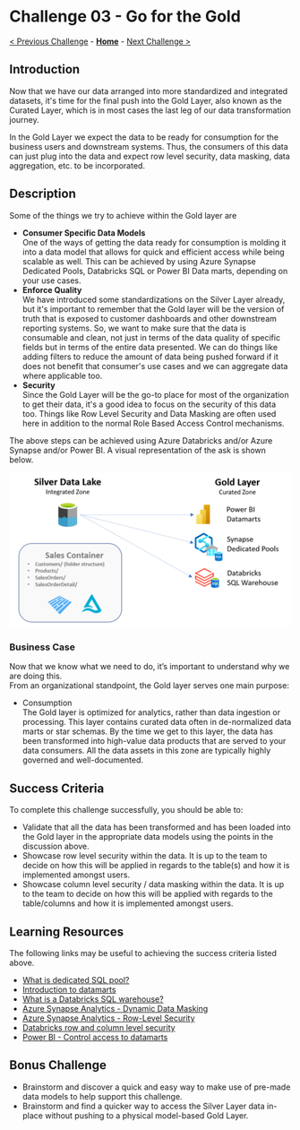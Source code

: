 # Challenge 03 - Go for the Gold

[< Previous Challenge](./Challenge-02.md) - **[Home](../README.md)** - [Next Challenge >](./Challenge-04.md)

## Introduction
Now that we have our data arranged into more standardized and integrated datasets, it's time for the final push into the Gold Layer, also known as the Curated Layer, which is in most cases the last leg of our data transformation journey.<br>  

In the Gold Layer we expect the data to be ready for consumption for the business users and downstream systems.  Thus, the consumers of this data can just plug into the data and expect row level security, data masking, data aggregation, etc. to be incorporated. 


## Description
Some of the things we try to achieve within the Gold layer are
- __Consumer Specific Data Models__  
  One of the ways of getting the data ready for consumption is molding it into a data model that allows for quick and efficient access while being scalable as well. This can be achieved by using Azure Synapse Dedicated Pools, Databricks SQL or Power BI Data marts, depending on your use cases.
- __Enforce Quality__  
  We have introduced some standardizations on the Silver Layer already, but it's important to remember that the Gold layer will be the version of truth that is exposed to customer dashboards and other downstream reporting systems. So, we want to make sure that the data is consumable and clean, not just in terms of the data quality of specific fields but in terms of the entire data presented. We can do things like adding filters to reduce the amount of data being pushed forward if it does not benefit that consumer's use cases and we can aggregate data where applicable too.
- __Security__  
  Since the Gold Layer will be the go-to place for most of the organization to get their data, it's a good idea to focus on the security of this data too. Things like Row Level Security and Data Masking are often used here in addition to the normal Role Based Access Control mechanisms. 
  
The above steps can be achieved using Azure Databricks and/or Azure Synapse and/or Power BI.
A visual representation of the ask is shown below.  
  
![picture alt](../img/Gold.png) 
  
### Business Case
Now that we know what we need to do, it’s important to understand why we are doing this.  
From an organizational standpoint, the Gold layer serves one main purpose:
- Consumption  
The Gold layer is optimized for analytics, rather than data ingestion or processing. This layer contains curated data often in de-normalized data marts or star schemas. By the time we get to this layer, the data has been transformed into high-value data products that are served to your data consumers. All the data assets in this zone are typically highly governed and well-documented.
  
## Success Criteria
To complete this challenge successfully, you should be able to:
- Validate that all the data has been transformed and has been loaded into the Gold layer in the appropriate data models using the points in the discussion above.
- Showcase row level security within the data.  It is up to the team to decide on how this will be applied in regards to the table(s) and how it is implemented amongst users.
- Showcase column level security / data masking within the data.  It is up to the team to decide on how this will be applied with regards to the table/columns and how it is implemented amongst users.

## Learning Resources
The following links may be useful to achieving the success criteria listed above.
- [What is dedicated SQL pool?](https://learn.microsoft.com/en-us/azure/synapse-analytics/sql-data-warehouse/sql-data-warehouse-overview-what-is) 
- [Introduction to datamarts](https://learn.microsoft.com/en-us/power-bi/transform-model/datamarts/datamarts-overview)
- [What is a Databricks SQL warehouse?](https://learn.microsoft.com/en-us/azure/databricks/sql/admin/sql-endpoints)
- [Azure Synapse Analytics - Dynamic Data Masking](https://learn.microsoft.com/en-us/sql/relational-databases/security/dynamic-data-masking?view=sql-server-ver16)
- [Azure Synapse Analytics - Row-Level Security](https://learn.microsoft.com/en-us/sql/relational-databases/security/row-level-security?view=sql-server-ver16)
- [Databricks row and column level security](https://blacklabnz.github.io/posts/databricks-row-security/)
- [Power BI - Control access to datamarts](https://learn.microsoft.com/en-us/power-bi/transform-model/datamarts/datamarts-access-control)

## Bonus Challenge  
- Brainstorm and discover a quick and easy way to make use of pre-made data models to help support this challenge.
- Brainstorm and find a quicker way to access the Silver Layer data in-place without pushing to a physical model-based Gold Layer.
  
